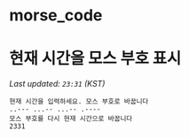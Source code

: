 # morse_code
# 현재 시간을 모스 부호 표시
<!-- MORSE_TIME_START -->
_Last updated: `23:31` (KST)_

```
현재 시간을 입력하세요. 모스 부호로 바꿉니다
..--- ...-- ...-- .----
모스 부호를 다시 현재 시간으로 바꿉니다
2331
```
<!-- MORSE_TIME_END -->
